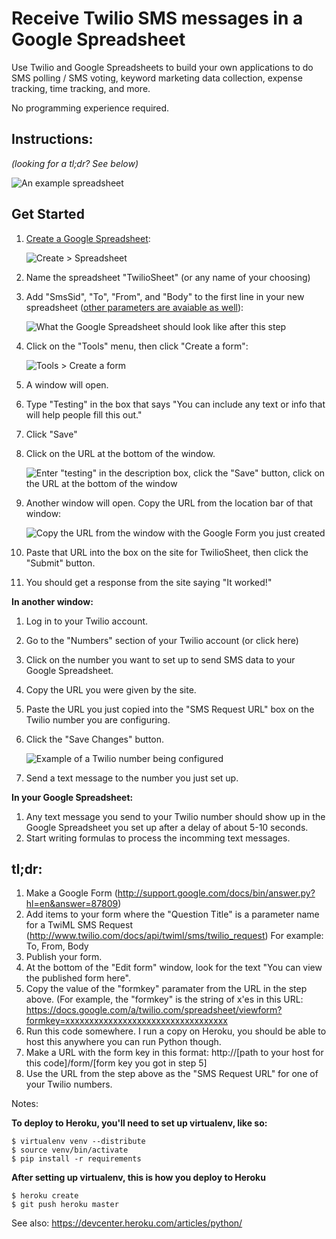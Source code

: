 Receive Twilio SMS messages in a Google Spreadsheet
===================================================

Use Twilio and Google Spreadsheets to build your own applications to do SMS polling / SMS voting, keyword marketing data collection, expense tracking, time tracking, and more.

No programming experience required.


Instructions:
-------------

_(looking for a tl;dr? See below)_

![An example spreadsheet](http://twiliosheet.herokuapp.com/static/img/twiliosheet-example.png)

Get Started
-----------

1. [Create a Google Spreadsheet](http://support.google.com/docs/bin/answer.py?hl=en&answer=87809):

   ![Create > Spreadsheet](http://twiliosheet.herokuapp.com/static/img/1-create-spreadsheet.png)

2. Name the spreadsheet "TwilioSheet" (or any name of your choosing)
3. Add "SmsSid", "To", "From", and "Body" to the first line in your new spreadsheet ([other parameters are avaiable as well](http://www.twilio.com/docs/api/twiml/sms/twilio_request)):

   ![What the Google Spreadsheet should look like after this step](http://twiliosheet.herokuapp.com/static/img/2-name-first-row.png)

4. Click on the "Tools" menu, then click "Create a form":

   ![Tools > Create a form](http://twiliosheet.herokuapp.com/static/img/3-create-a-form.png)

5. A window will open.
6. Type "Testing" in the box that says "You can include any text or info that will help people fill this out."
7. Click "Save"
8. Click on the URL at the bottom of the window.

   ![Enter "testing" in the description box, click the "Save" button, click on the URL at the bottom of the window](http://twiliosheet.herokuapp.com/static/img/4-save-form.png)

9. Another window will open. Copy the URL from the location bar of that window:

   ![Copy the URL from the window with the Google Form you just created](http://twiliosheet.herokuapp.com/static/img/5-copy-url.png)

10. Paste that URL into the box on the site for TwilioSheet, then click the "Submit" button.

11. You should get a response from the site saying "It worked!"

**In another window:**

1. Log in to your Twilio account.
2. Go to the "Numbers" section of your Twilio account (or click here)
3. Click on the number you want to set up to send SMS data to your Google Spreadsheet.
4. Copy the URL you were given by the site.
5. Paste the URL you just copied into the "SMS Request URL" box on the Twilio number you are configuring.
6. Click the "Save Changes" button.

   ![Example of a Twilio number being configured](http://twiliosheet.herokuapp.com/static/img/6-paste-url.png)

7. Send a text message to the number you just set up.

**In your Google Spreadsheet:**

1. Any text message you send to your Twilio number should show up in the Google Spreadsheet you set up after a delay of about 5-10 seconds.
2. Start writing formulas to process the incomming text messages.

tl;dr:
------

1. Make a Google Form (http://support.google.com/docs/bin/answer.py?hl=en&answer=87809)
2. Add items to your form where the "Question Title" is a parameter name for a TwiML SMS Request (http://www.twilio.com/docs/api/twiml/sms/twilio_request) For example: To, From, Body
3. Publish your form.
4. At the bottom of the "Edit form" window, look for the text "You can view the published form here". 
5. Copy the value of the "formkey" paramater from the URL in the step above. (For example, the "formkey" is the string of x'es in this URL: https://docs.google.com/a/twilio.com/spreadsheet/viewform?formkey=xxxxxxxxxxxxxxxxxxxxxxxxxxxxxxxxxx
6. Run this code somewhere. I run a copy on Heroku, you should be able to host this anywhere you can run Python though.
7. Make a URL with the form key in this format: http://[path to your host for this code]/form/[form key you got in step 5]
8. Use the URL from the step above as the "SMS Request URL" for one of your Twilio numbers.

Notes:

**To deploy to Heroku, you'll need to set up virtualenv, like so:**

    $ virtualenv venv --distribute
    $ source venv/bin/activate
    $ pip install -r requirements

**After setting up virtualenv, this is how you deploy to Heroku**

    $ heroku create
    $ git push heroku master

See also: https://devcenter.heroku.com/articles/python/

